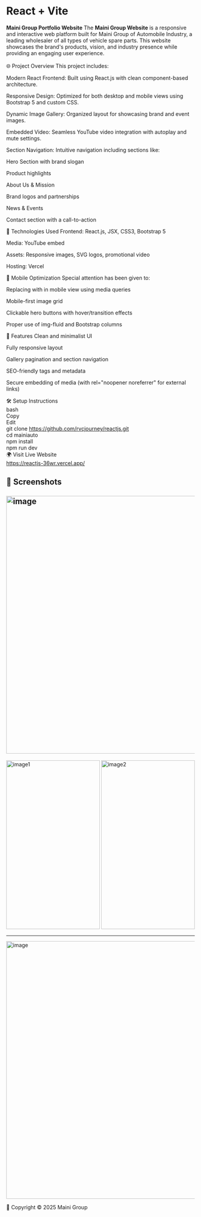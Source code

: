 # React + Vite

__Maini Group Portfolio Website__
The __Maini Group Website__ is a responsive and interactive web platform built for Maini Group of Automobile Industry, a leading wholesaler of all types of vehicle spare parts. This website showcases the brand's products, vision, and industry presence while providing an engaging user experience.
<br><br>
🌐 Project Overview
This project includes:

Modern React Frontend: Built using React.js with clean component-based architecture.

Responsive Design: Optimized for both desktop and mobile views using Bootstrap 5 and custom CSS.

Dynamic Image Gallery: Organized layout for showcasing brand and event images.

Embedded Video: Seamless YouTube video integration with autoplay and mute settings.

Section Navigation: Intuitive navigation including sections like:

Hero Section with brand slogan

Product highlights

About Us & Mission

Brand logos and partnerships

News & Events

Contact section with a call-to-action

📁 Technologies Used
Frontend: React.js, JSX, CSS3, Bootstrap 5

Media: YouTube embed

Assets: Responsive images, SVG logos, promotional video

Hosting: Vercel

📱 Mobile Optimization
Special attention has been given to:

Replacing with in mobile view using media queries

Mobile-first image grid

Clickable hero buttons with hover/transition effects

Proper use of img-fluid and Bootstrap columns

🧩 Features
Clean and minimalist UI

Fully responsive layout

Gallery pagination and section navigation

SEO-friendly tags and metadata

Secure embedding of media (with rel="noopener noreferrer" for external links)

🛠️ Setup Instructions<br>
bash<br>
Copy<br>
Edit<br>
git clone https://github.com/rvcjourney/reactjs.git<br>
cd mainiauto<br>
npm install<br>
npm run dev<br>
🌍 Visit Live Website<br>
https://reactjs-36wr.vercel.app/

📸 Screenshots<br><br>
<img width="1366" height="687" alt="image" src="https://github.com/user-attachments/assets/0143f868-4f0f-4ebf-b465-20698de0d7aa" />
----------------------------------------------------------------------------------------------------------------------------------
<div>
  <img width="250" height="450" alt="image1" src="https://github.com/user-attachments/assets/a277a3ef-439a-4c32-bec8-0cfb1ac0dc0b" />
  <img width="250" height="450" alt="image2" src="https://github.com/user-attachments/assets/08bd8dbc-062f-44d8-856a-df784f47d925" />
</div>


----------------------------------------------------------------------------------------------------------------------------------
<img width="1363" height="687" alt="image" src="https://github.com/user-attachments/assets/04d9cfa6-8719-42a1-a4dd-0041b91cb466" />


📄 Copyright
© 2025 Maini Group
